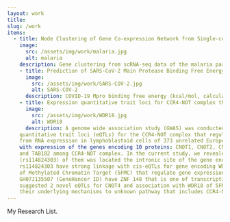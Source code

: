 ```yaml
---
layout: work
title:
slug: /work
items:
  - title: Node Clustering of Gene Co-expression Network from Single-cell RNA Sequencing Using Node2Vec
    image:
      src: /assets/img/work/malaria.jpg
      alt: malaria
    description: Gene clustering from scRNA-seq data of the malaria parasite for life cycle analysis. The original dataset is from <a href="https://www.sciencedirect.com/science/article/pii/S0014482718306438?via%3Dihub">Ngara et al.</a>. 
    - title: Prediction of SARS-CoV-2 Main Protease Binding Free Energy Using Graph Convolutional Networks (<a href="https://github.com/mhlee216/COVID-19_Mpro_BFE_Prediction_GCN">GitHub</a>)
      image:
        src: /assets/img/work/SARS-COV-2.jpg
        alt: SARS-COV-2
      description: COVID-19 Mpro binding free energy (kcal/mol, calculated by AutoDock Vina) prediction for fast drug discovery using graph convolutional networks. The original dataset is from <a href="https://github.com/omarwagih/covid19-docking">Omar Wagih</a>. 
    - title: Expression quantitative trait loci for CCR4-NOT complex that regulate global gene expression 
      image:
        src: /assets/img/work/WDR18.jpg
        alt: WDR18
      description: A genome wide association study (GWAS) was conducted to identify expression 
    quantitative trait loci (eQTLs) for the CCR4-NOT complex that regulated gene expression at all steps. Data derived 
    from RNA expression in lymphoblastoid cells of 373 unrelated Europeans. We analyzed the genetic associations of SNPs 
    with expression of the genes encoding 10 proteins: CNOT1, CNOT2, CNOT3, CNOT4, CCR4a, CAF1, CAF40, CNOT10, CNOT11, 
    and TAB182 among CCR4-NOT complex. In the current study, we revealed 2 eQTLs associated with CNOT4 (P < ). One 
    (rs114824303) of them was located the intronic site of the gene encoding WD Repeat Domain 18 (WDR18). And then 
    rs114824303 have strong linkage with cis-eQTLs for gene encoding WDR18. WDR18 is well known subunit of Five Friends 
    of Methylated Chromatin Target (5FMC) that regulate gene expression dependent with ZNF148. CNOT4 target Promoter 
    GH07J135507 (GeneHancer ID) have ZNF 148 that is one of transcription factor binding sites. The current study 
    suggested 2 novel eQTLs for CNOT4 and association with WDR18 of 5FMC. Further studies are required to understand 
    their underlying mechanisms to unknown pathway that includes CCR4-NOT complex and 5FMC complex.
---
```


My Research List.
<br />
<br />